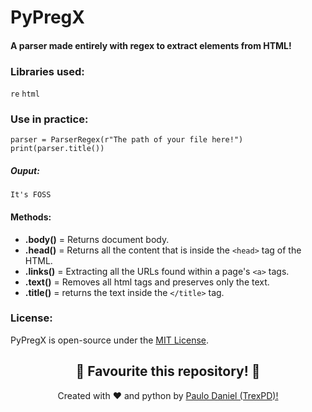 # PyPregX

#### A parser made entirely with regex to extract elements from HTML!

### Libraries used:

```re```
```html```

### Use in practice:

```
parser = ParserRegex(r"The path of your file here!")
print(parser.title())
```
##### Ouput:
```
It's FOSS
```


#### Methods:
- **.body()**  = Returns document body.
- **.head()**  = Returns all the content that is inside the ```<head>``` tag of the HTML.
- **.links()** = Extracting all the URLs found within a page's ```<a>``` tags.
- **.text()**  = Removes all html tags and preserves only the text.
- **.title()** = returns the text inside the ```</title>``` tag.

### License:

PyPregX is open-source under the [MIT License](./LICENSE).

<h2 align="center">
    <strong>🌟
        Favourite this repository!
    </strong>🌟
</h2>

<p align="center">
    Created with ❤️ and python by
    <a href="https://github.com/TrexPD"> Paulo Daniel (TrexPD)! </a>
</p> 